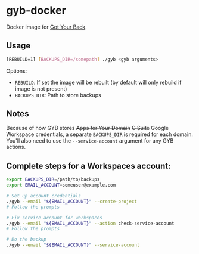 # gyb-docker

Docker image for [Got Your Back](https://github.com/GAM-team/got-your-back).

## Usage

```bash
[REBUILD=1] [BACKUPS_DIR=/somepath] ./gyb <gyb arguments>
```

Options:

* `REBUILD`: If set the image will be rebuilt (by default will only rebuild if image is not present)
* `BACKUPS_DIR`: Path to store backups

## Notes

Because of how GYB stores ~~Apps for Your Domain~~ ~~G Suite~~ Google Workspace credentials, a separate `BACKUPS_DIR` is required for each domain. You'll also need to use the `--service-account` argument for any GYB actions.

## Complete steps for a Workspaces account:

```bash
export BACKUPS_DIR=/path/to/backups
export EMAIL_ACCOUNT=someuser@example.com

# Set up account credentials
./gyb --email "${EMAIL_ACCOUNT}" --create-project
# Follow the prompts

# Fix service account for workspaces
./gyb --email "${EMAIL_ACCOUNT}" --action check-service-account
# Follow the prompts

# Do the backup 
./gyb --email "${EMAIL_ACCOUNT}" --service-account
```

